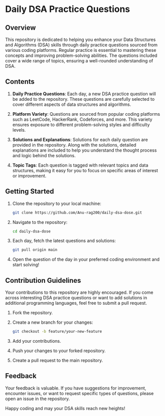 # Daily DSA Practice Questions

## Overview

This repository is dedicated to helping you enhance your Data Structures and Algorithms (DSA) skills through daily practice questions sourced from various coding platforms. Regular practice is essential to mastering these concepts and improving problem-solving abilities. The questions included cover a wide range of topics, ensuring a well-rounded understanding of DSA.

## Contents

1. **Daily Practice Questions**: Each day, a new DSA practice question will be added to the repository. These questions are carefully selected to cover different aspects of data structures and algorithms.

2. **Platform Variety**: Questions are sourced from popular coding platforms such as LeetCode, HackerRank, Codeforces, and more. This variety ensures exposure to different problem-solving styles and difficulty levels.

3. **Solutions and Explanations**: Solutions for each daily question are provided in the repository. Along with the solutions, detailed explanations are included to help you understand the thought process and logic behind the solutions.

4. **Topic Tags**: Each question is tagged with relevant topics and data structures, making it easy for you to focus on specific areas of interest or improvement.

## Getting Started

1. Clone the repository to your local machine:

   ```bash
   git clone https://github.com/Anu-rag200/daily-dsa-dose.git
   ```

2. Navigate to the repository:

   ```bash
   cd daily-dsa-dose
   ```

3. Each day, fetch the latest questions and solutions:

   ```bash
   git pull origin main
   ```

4. Open the question of the day in your preferred coding environment and start solving!

## Contribution Guidelines

Your contributions to this repository are highly encouraged. If you come across interesting DSA practice questions or want to add solutions in additional programming languages, feel free to submit a pull request.

1. Fork the repository.
2. Create a new branch for your changes:

   ```bash
   git checkout -b feature/your-new-feature
   ```

3. Add your contributions.
4. Push your changes to your forked repository.
5. Create a pull request to the main repository.

## Feedback

Your feedback is valuable. If you have suggestions for improvement, encounter issues, or want to request specific types of questions, please open an issue in the repository.

Happy coding and may your DSA skills reach new heights!